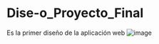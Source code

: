 # Dise-o_Proyecto_Final
Es la primer diseño de la aplicación web
![image](https://user-images.githubusercontent.com/81458974/155032057-d6d54a98-135a-481a-a453-161b0196acd8.png)
